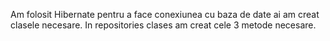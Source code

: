 Am folosit Hibernate pentru a face conexiunea cu baza de date ai am creat clasele necesare. In repositories clases am creat cele 3 metode necesare. 
